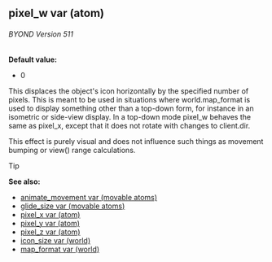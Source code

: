 ## pixel_w var (atom) 
###### BYOND Version 511
**Default value:**
+   0


This displaces the object\'s icon horizontally by the specified
number of pixels. This is meant to be used in situations where
world.map_format is used to display something other than a top-down
form, for instance in an isometric or side-view display. In a top-down
mode pixel_w behaves the same as pixel_x, except that it does not rotate
with changes to client.dir. 

This effect is purely visual and
does not influence such things as movement bumping or view() range
calculations.

> [!TIP] 
> **See also:**
> +   [animate_movement var (movable atoms)](/ref/atom/movable/var/animate_movement.md) 
> +   [glide_size var (movable atoms)](/ref/atom/movable/var/glide_size.md) 
> +   [pixel_x var (atom)](/ref/atom/var/pixel_x.md) 
> +   [pixel_y var (atom)](/ref/atom/var/pixel_y.md) 
> +   [pixel_z var (atom)](/ref/atom/var/pixel_z.md) 
> +   [icon_size var (world)](/ref/world/var/icon_size.md) 
> +   [map_format var (world)](/ref/world/var/map_format.md) 
